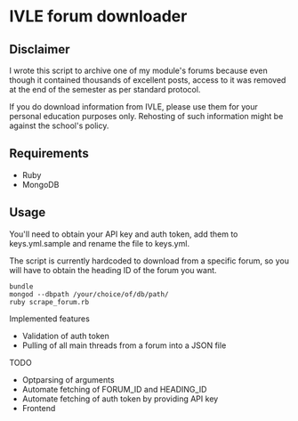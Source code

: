 # IVLE forum downloader

## Disclaimer

I wrote this script to archive one of my module's forums because even though it
contained thousands of excellent posts, access to it was removed at the end of
the semester as per standard protocol.

If you do download information from IVLE, please use them for your personal
education purposes only. Rehosting of such information might be against the
school's policy.

## Requirements

- Ruby
- MongoDB

## Usage

You'll need to obtain your API key and auth token, add them to keys.yml.sample
and rename the file to keys.yml.

The script is currently hardcoded to download from a specific forum, so you
will have to obtain the heading ID of the forum you want.

```shell
bundle
mongod --dbpath /your/choice/of/db/path/
ruby scrape_forum.rb
```

Implemented features
- Validation of auth token
- Pulling of all main threads from a forum into a JSON file

TODO
- Optparsing of arguments
- Automate fetching of FORUM_ID and HEADING_ID
- Automate fetching of auth token by providing API key
- Frontend
